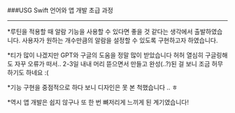 ###USG Swift 언어와 앱 개발 초급 과정

---
*루틴을 적용할 때 알람 기능을 사용할 수 있다면 좋을 것 같다는 생각에서 출발하였습니다.
사용자가 원하는 개수만큼의 알람을 설정할 수 있도록 구현하고자 하였습니다.

*티가 많이 나겠지만 GPT와 구글의 도움을 정말 많이 받았습니다 허허
열심히 구글링해도 자꾸 오류가 떠서.. 2-3일 내내 머리 뜯으면서 만들고
완성(..?)된 걸 보니 조금 허무하기도 하네요 :(

*기능 구현을 중점적으로 하다 보니 디자인은 못 본 척했습니다 .. ㅎ

*역시 앱 개발은 쉽지 않구나 또 한 번 뼈저리게 느끼게 된 계기였습니다!
